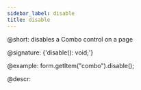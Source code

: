 ```yaml
---
sidebar_label: disable
title: disable
---          
```


@short: disables a Combo control on a page

@signature: {'disable(): void;'}

@example:
form.getItem("combo").disable();



@descr:


